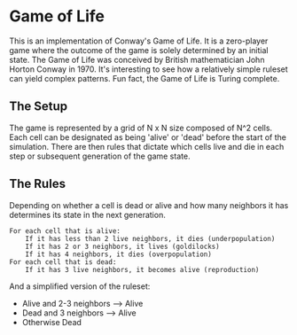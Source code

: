 # Game of Life
This is an implementation of Conway's Game of Life. It is a zero-player game where the outcome of the game is solely determined by an initial state. The Game of Life was conceived by British mathematician John Horton Conway in 1970. It's interesting to see how a relatively simple ruleset can yield complex patterns. Fun fact, the Game of Life is Turing complete.


## The Setup

The game is represented by a grid of N x N size composed of N^2 cells. Each cell can be designated as being 'alive' or 'dead' before the start of the simulation. There are then rules that dictate which cells live and die in each step or subsequent generation of the game state.


## The Rules

Depending on whether a cell is dead or alive and how many neighbors it has determines its state in the next generation.

    For each cell that is alive:
        If it has less than 2 live neighbors, it dies (underpopulation)
        If it has 2 or 3 neighbors, it lives (goldilocks)
        If it has 4 neighbors, it dies (overpopulation)
    For each cell that is dead:
        If it has 3 live neighbors, it becomes alive (reproduction)

And a simplified version of the ruleset:
* Alive and 2-3 neighbors --> Alive
* Dead and 3 neighbors --> Alive
* Otherwise Dead

